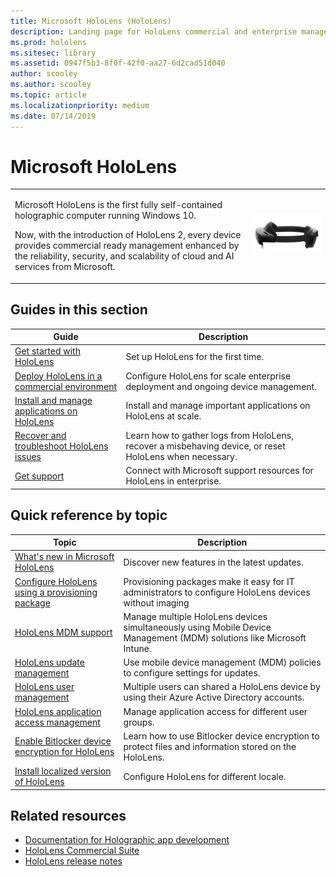 ```yaml
---
title: Microsoft HoloLens (HoloLens)
description: Landing page for HoloLens commercial and enterprise management.
ms.prod: hololens
ms.sitesec: library
ms.assetid: 0947f5b3-8f0f-42f0-aa27-6d2cad51d040
author: scooley
ms.author: scooley
ms.topic: article
ms.localizationpriority: medium
ms.date: 07/14/2019
---
```


# Microsoft HoloLens

<table><tbody>
<tr><td style="border: 0px;width: 75%;valign= top">
<p>Microsoft HoloLens is the first fully self-contained holographic computer running Windows 10.</p>

<p>Now, with the introduction of HoloLens 2, every device provides commercial ready management enhanced by the reliability, security, and scalability of cloud and AI services from Microsoft.</p>

</td><td align="left" style="border: 0px"><img alt="HoloLens 2 side view" src="./images/hololens2-side-render-small.png"/></td></tr>
</tbody></table>

## Guides in this section

| Guide | Description |
| --- | --- |
| [Get started with HoloLens](hololens-setup.md) | Set up HoloLens for the first time.  |
| [Deploy HoloLens in a commercial environment](hololens-requirements.md) | Configure HoloLens for scale enterprise deployment and ongoing device management.  |
| [Install and manage applications on HoloLens](hololens-install-apps.md) |Install and manage important applications on HoloLens at scale.  |
| [Recover and troubleshoot HoloLens issues](https://support.microsoft.com/products/hololens) |  Learn how to gather logs from HoloLens, recover a misbehaving device, or reset HoloLens when necessary.  |
| [Get support](https://support.microsoft.com/products/hololens) |Connect with Microsoft support resources for HoloLens in enterprise.  |

## Quick reference by topic

| Topic | Description |
| --- | --- |
| [What's new in Microsoft HoloLens](hololens-whats-new.md) | Discover new features in the latest updates. |
| [Configure HoloLens using a provisioning package](hololens-provisioning.md) | Provisioning packages make it easy for IT administrators to configure HoloLens devices without imaging |
| [HoloLens MDM support](hololens-enroll-mdm.md) | Manage multiple HoloLens devices simultaneously using Mobile Device Management (MDM) solutions like Microsoft Intune. |
| [HoloLens update management](hololens-updates.md) | Use mobile device management (MDM) policies to configure settings for updates. |
| [HoloLens user management](hololens-multiple-users.md) | Multiple users can shared a HoloLens device by using their Azure Active Directory accounts. |
| [HoloLens application access management](hololens-kiosk.md) | Manage application access for different user groups.  |
| [Enable Bitlocker device encryption for HoloLens](hololens-encryption.md) | Learn how to use Bitlocker device encryption to protect files and information stored on the HoloLens. |
| [Install localized version of HoloLens](hololens-install-localized.md) | Configure HoloLens for different locale.  |

## Related resources

* [Documentation for Holographic app development](https://developer.microsoft.com/windows/mixed-reality/development)
* [HoloLens Commercial Suite](https://www.microsoft.com/microsoft-hololens/hololens-commercial)
* [HoloLens release notes](https://developer.microsoft.com/en-us/windows/mixed-reality/release_notes)
